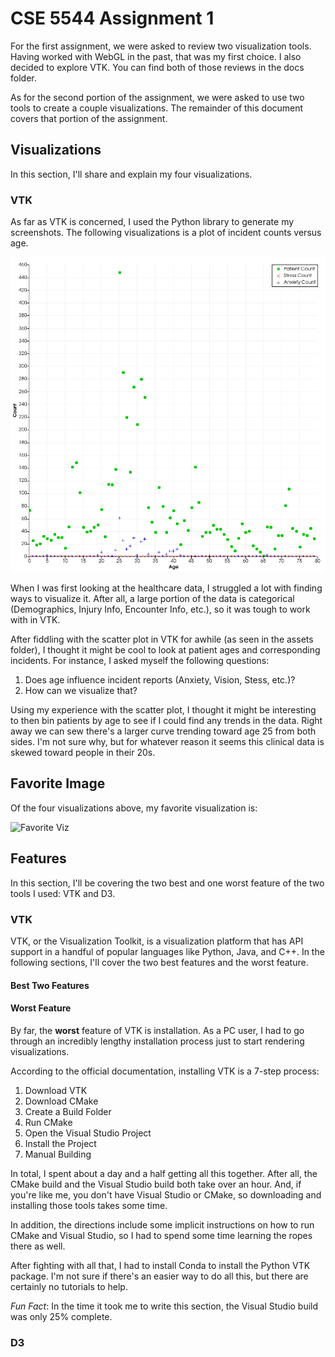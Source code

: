 # CSE 5544 Assignment 1

For the first assignment, we were asked to review two visualization tools.
Having worked with WebGL in the past, that was my first choice. I also decided
to explore VTK. You can find both of those reviews in the docs folder.

As for the second portion of the assignment, we were asked to use two tools
to create a couple visualizations. The remainder of this document covers that
portion of the assignment.

## Visualizations

In this section, I'll share and explain my four visualizations.

### VTK

As far as VTK is concerned, I used the Python library to generate my screenshots.
The following visualizations is a plot of incident counts versus age. 

![Counts vs. Age](assets/count-by-age-with-stress-and-anxiety-plot.png)

When I was first looking at the healthcare data, I struggled a lot with finding ways
to visualize it. After all, a large portion of the data is categorical (Demographics, 
Injury Info, Encounter Info, etc.), so it was tough to work with in VTK. 

After fiddling with the scatter plot in VTK for awhile (as seen in the assets folder), 
I thought it might be cool to look at patient ages and corresponding incidents.
For instance, I asked myself the following questions:

1. Does age influence incident reports (Anxiety, Vision, Stess, etc.)?
2. How can we visualize that?

Using my experience with the scatter plot, I thought it might be interesting
to then bin patients by age to see if I could find any trends in the data.
Right away we can sew there's a larger curve trending toward age 25 from
both sides. I'm not sure why, but for whatever reason it seems this
clinical data is skewed toward people in their 20s.

## Favorite Image

Of the four visualizations above, my favorite visualization is:

![Favorite Viz]()

## Features

In this section, I'll be covering the two best and one worst feature of
the two tools I used: VTK and D3.

### VTK

VTK, or the Visualization Toolkit, is a visualization platform that has API
support in a handful of popular languages like Python, Java, and C++. In the
following sections, I'll cover the two best features and the worst feature.

#### Best Two Features

#### Worst Feature

By far, the **worst** feature of VTK is installation. As a PC user, I had to go
through an incredibly lengthy installation process just to start rendering
visualizations.

According to the official documentation, installing VTK is a 7-step process:

1. Download VTK
2. Download CMake
3. Create a Build Folder
4. Run CMake
5. Open the Visual Studio Project
6. Install the Project
7. Manual Building

In total, I spent about a day and a half getting all this together. After all,
the CMake build and the Visual Studio build both take over an hour. And,
if you're like me, you don't have Visual Studio or CMake, so downloading and
installing those tools takes some time.

In addition, the directions include some implicit instructions on how to run
CMake and Visual Studio, so I had to spend some time learning the ropes there
as well.

After fighting with all that, I had to install Conda to install the Python VTK
package. I'm not sure if there's an easier way to do all this, but there are
certainly no tutorials to help.

*Fun Fact*: In the time it took me to write this section, the Visual Studio build
was only 25% complete.

### D3
